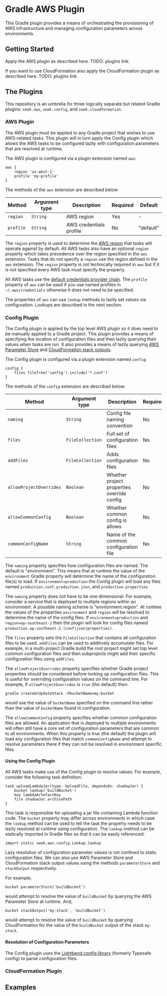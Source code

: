 # Gradle AWS Plugin
This Gradle plugin provides a means of orchestrating the provisioning of AWS infrastructure and managing configuration parameters across environments.

## Getting Started

Apply the AWS plugin as described here. TODO: plugins link.

If you want to use CloudFormation also apply the CloudFormation plugin as described here. TODO: plugins link.

## The Plugins
This repository is an umbrella for three logically separate but related Gradle plugins: `seek.aws`, `seek.config`, and `seek.cloudformation`.

### AWS Plugin
The AWS plugin must be applied to any Gradle project that wishes to use AWS-related tasks. This plugin will in turn apply the Config plugin which allows the AWS tasks to be configured lazily with configuration parameters that are resolved at runtime.

The AWS plugin is configured via a plugin extension named `aws`:

```
aws {
    region 'us-west-1'
    profile 'my-profile'
}
```

The methods of the `aws` extension are described below:

|Method   |Argument type  |Description            |Required|Default
|---------|---------------|-----------------------|--------|-------
|`region` |`String`       |AWS region             |Yes     |-
|`profile`|`String`       |AWS credentials profile|No      |"default"

The `region` property is used to determine the [AWS region](http://docs.aws.amazon.com/general/latest/gr/rande.html) that tasks will operate against by default. All AWS tasks also have an optional `region` property which takes precedence over the region specified in the `aws` extension. Tasks that do not specify a `region` use the region defined in the `aws` extension. The `region` property is not technically required in `aws` but if it is not specified every AWS task must specify the property.

All AWS tasks use the [default credentials provider chain](http://docs.aws.amazon.com/sdk-for-java/v1/developer-guide/credentials.html). The `profile` property of `aws` can be used if you use named profiles in `~/.aws/credentials` otherwise it does not need to be specified.

The properties of `aws` can use `lookup` methods to lazily set values via configuration. Lookups are described in the next section.

### Config Plugin
The Config plugin is applied by the top level AWS plugin so it does need to be manually applied to a Gradle project. This plugin provides a means of specifying the location of configuration files and then lazily querying their values when tasks are run. It also provides a means of lazily querying [AWS Parameter Store](http://docs.aws.amazon.com/systems-manager/latest/userguide/systems-manager-paramstore.html) and [CloudFormation stack outputs](http://docs.aws.amazon.com/AWSCloudFormation/latest/UserGuide/outputs-section-structure.html).

The Config plugin is configured via a plugin extension named `config`:

```
config {
    files fileTree('config').include('*.conf')
}

```
The methods of the `config` extension are described below:

|Method                 |Argument type   |Description                               |Required|Default
|-----------------------|----------------|------------------------------------------|--------|-------
|`naming`                |`String`        |Config file naming convention             |No      |environment
|`files`                |`FileCollection`|Full set of configuration files           |No      |-
|`addFiles`             |`FileCollection`|Adds configuration files                  |No      |-
|`allowProjectOverrides`|`Boolean`       |Whether project properties override config|No      |`true`
|`allowCommonConfig`    |`Boolean`       |Whether common config is allows           |No      |`true`
|`commonConfigName`     |`String`        |Name of the common configuration file     |No      |"common"

The `naming` property specifies how configuration files are named. The default is "environment". This means that at runtime the value of the `environment` Gradle property will determine the name of the configuration file(s) to load. If `environment=production` the Config plugin will load any files named `production.conf`, `production.json`, and `production.properties`.

The `naming` property does not have to be one dimensional. For example, consider a service that is deployed to multiple regions within an environment. A possible naming scheme is "environment.region". At runtime the values of the properties `environment` and `region` will be resolved to determine the name of the config files. If `environment=production` and `region=ap-southeast-2` then the plugin will look for config files named `production.ap-southeast-2.(conf|json|properties)`.

The `files` property sets the `FileCollection` that contains all configuration files to be used. `addFiles` can be used to additively accumulate files. For example, in a multi-project Gradle build the root project might set top level common configuration files and then subprojects might add their specific configuration files using `addFiles`.

The `allowProjectOverrides` property specifies whether Gradle project properties should be considered before looking up configuration files. This is useful for overriding configuration values on the command line. For example, if `allowProjectOverrides` is `true` (the default) then:

```
gradle createOrUpdateStack -PbucketName=my-bucket
```

would use the value of `bucketName` specified on the command line rather than the value of `bucketName` found in configuration.

The `allowCommonConfig` property specifies whether common configuration files are allowed. An application that is deployed to multiple environments will often still have a core set of configuration parameters that are common to all environments. When this property is true (the default) the plugin will load any configuration files that match `commonConfigName` and attempt to resolve parameters there if they can not be resolved in environment specific files.

#### Using the Config Plugin
All AWS tasks make use of the Config plugin to resolve values. For example, consider the following task definition:

```
task uploadLambdaJar(type: UploadFile, dependsOn: shadowJar) {
    bucket lookup('buildBucket')
    key lambdaArtefactKey
    file shadowJar.archivePath
}
```
This task is responsible for uploading a jar file containing Lambda function code. The `bucket` property may differ across environments in which case the `lookup` method can be used to tell the task the property needs to be lazily resolved at runtime using configuration. The `lookup` method can be statically imported in Gradle files so that it can be easily referenced:

```
import static seek.aws.config.Lookup.lookup
```

Lazy resolution of configuration parameter values is not confined to static configuration files. We can also use AWS Parameter Store and CloudFormation stack output values using the methods `parameterStore` and `stackOutput` respectively.

For example,

```
bucket parameterStore('buildBucket')
```
would attempt to resolve the value of `buildBucket` by querying the AWS Parameter Store at runtime. And,

```
bucket stackOutput('my-stack', 'buildBucket')
```

would attempt to resolve the value of `buildBucket` by querying CloudFormation for the value of the `buildBucket` output of the stack `my-stack`.

#### Resolution of Configuration Parameters
The Config plugin uses the [Lightbend config library](https://github.com/lightbend/config) (formerly Typesafe config) to parse configuration files.


### CloudFormation Plugin

## Examples
